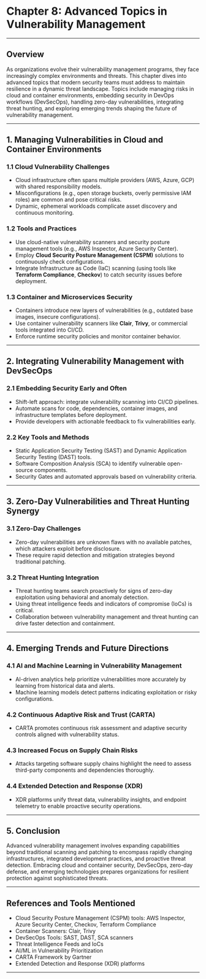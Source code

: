 # Chapter 8: Advanced Topics in Vulnerability Management

---

## Overview

As organizations evolve their vulnerability management programs, they face increasingly complex environments and threats. This chapter dives into advanced topics that modern security teams must address to maintain resilience in a dynamic threat landscape. Topics include managing risks in cloud and container environments, embedding security in DevOps workflows (DevSecOps), handling zero-day vulnerabilities, integrating threat hunting, and exploring emerging trends shaping the future of vulnerability management.

---

## 1. Managing Vulnerabilities in Cloud and Container Environments

### 1.1 Cloud Vulnerability Challenges

- Cloud infrastructure often spans multiple providers (AWS, Azure, GCP) with shared responsibility models.
- Misconfigurations (e.g., open storage buckets, overly permissive IAM roles) are common and pose critical risks.
- Dynamic, ephemeral workloads complicate asset discovery and continuous monitoring.

### 1.2 Tools and Practices

- Use cloud-native vulnerability scanners and security posture management tools (e.g., AWS Inspector, Azure Security Center).
- Employ **Cloud Security Posture Management (CSPM)** solutions to continuously check configurations.
- Integrate Infrastructure as Code (IaC) scanning (using tools like **Terraform Compliance**, **Checkov**) to catch security issues before deployment.

### 1.3 Container and Microservices Security

- Containers introduce new layers of vulnerabilities (e.g., outdated base images, insecure configurations).
- Use container vulnerability scanners like **Clair**, **Trivy**, or commercial tools integrated into CI/CD.
- Enforce runtime security policies and monitor container behavior.

---

## 2. Integrating Vulnerability Management with DevSecOps

### 2.1 Embedding Security Early and Often

- Shift-left approach: integrate vulnerability scanning into CI/CD pipelines.
- Automate scans for code, dependencies, container images, and infrastructure templates before deployment.
- Provide developers with actionable feedback to fix vulnerabilities early.

### 2.2 Key Tools and Methods

- Static Application Security Testing (SAST) and Dynamic Application Security Testing (DAST) tools.
- Software Composition Analysis (SCA) to identify vulnerable open-source components.
- Security Gates and automated approvals based on vulnerability criteria.

---

## 3. Zero-Day Vulnerabilities and Threat Hunting Synergy

### 3.1 Zero-Day Challenges

- Zero-day vulnerabilities are unknown flaws with no available patches, which attackers exploit before disclosure.
- These require rapid detection and mitigation strategies beyond traditional patching.

### 3.2 Threat Hunting Integration

- Threat hunting teams search proactively for signs of zero-day exploitation using behavioral and anomaly detection.
- Using threat intelligence feeds and indicators of compromise (IoCs) is critical.
- Collaboration between vulnerability management and threat hunting can drive faster detection and containment.

---

## 4. Emerging Trends and Future Directions

### 4.1 AI and Machine Learning in Vulnerability Management

- AI-driven analytics help prioritize vulnerabilities more accurately by learning from historical data and alerts.
- Machine learning models detect patterns indicating exploitation or risky configurations.

### 4.2 Continuous Adaptive Risk and Trust (CARTA)

- CARTA promotes continuous risk assessment and adaptive security controls aligned with vulnerability status.

### 4.3 Increased Focus on Supply Chain Risks

- Attacks targeting software supply chains highlight the need to assess third-party components and dependencies thoroughly.

### 4.4 Extended Detection and Response (XDR)

- XDR platforms unify threat data, vulnerability insights, and endpoint telemetry to enable proactive security operations.

---

## 5. Conclusion

Advanced vulnerability management involves expanding capabilities beyond traditional scanning and patching to encompass rapidly changing infrastructures, integrated development practices, and proactive threat detection. Embracing cloud and container security, DevSecOps, zero-day defense, and emerging technologies prepares organizations for resilient protection against sophisticated threats.

---

## References and Tools Mentioned

- Cloud Security Posture Management (CSPM) tools: AWS Inspector, Azure Security Center, Checkov, Terraform Compliance
- Container Scanners: Clair, Trivy
- DevSecOps Tools: SAST, DAST, SCA scanners
- Threat Intelligence Feeds and IoCs
- AI/ML in Vulnerability Prioritization
- CARTA Framework by Gartner
- Extended Detection and Response (XDR) platforms

---
